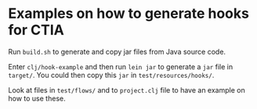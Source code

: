 # Examples on how to generate hooks for CTIA

Run `build.sh` to generate and copy jar files from Java source code.

Enter `clj/hook-example` and then run `lein jar` to generate a `jar` file in `target/`.
You could then copy this `jar` in `test/resources/hooks/`.

Look at files in `test/flows/` and to `project.clj` file
to have an example on how to use these.
